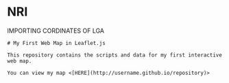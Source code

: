 # NRI
IMPORTING CORDINATES OF LGA
~~~
# My First Web Map in Leaflet.js

This repository contains the scripts and data for my first interactive web map.

You can view my map <[HERE](http://username.github.io/repository)>
~~~
